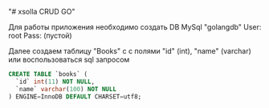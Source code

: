 "# xsolla CRUD GO" 

Для работы приложения необходимо создать DB MySql "golangdb"
User: root
Pass: (пустой)

Далее создаем таблицу "Books" c с полями "id" (int), "name" (varchar)
или воспользоваться sql запросом
```sql
CREATE TABLE `books` (
  `id` int(11) NOT NULL,
  `name` varchar(100) NOT NULL
) ENGINE=InnoDB DEFAULT CHARSET=utf8;
```
